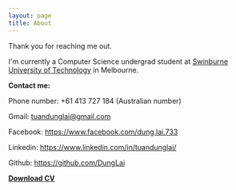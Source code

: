 ```yaml
---
layout: page
title: About
---
```


<p class="message">
  Thank you for reaching me out.
</p>

I'm currently a Computer Science undergrad student at [Swinburne University of Technology](https://en.wikipedia.org/wiki/Swinburne_University_of_Technology) in Melbourne. 

**Contact me:**

Phone number: +61 413 727 184 (Australian number)

Gmail: tuandunglai@gmail.com

Facebook: https://www.facebook.com/dung.lai.733

Linkedin: https://www.linkedin.com/in/tuandunglai/

Github: https://github.com/DungLai

[**Download CV**](https://dunglai.github.io/public/post-assets/About/CVLatex/CV.pdf)
